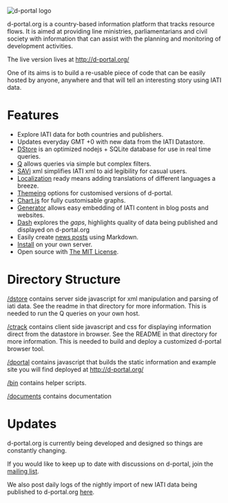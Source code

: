 ![d-portal logo](https://raw.githubusercontent.com/devinit/D-Portal/master/ctrack/art/dp_git_logo.460.png)
 
d-portal.org is a country-based information platform that tracks
resource flows. It is aimed at providing line ministries,
parliamentarians and civil society with information that can assist
with the planning and monitoring of development activities.

The live version lives at http://d-portal.org/

One of its aims is to build a re-usable piece of code that can be 
easily hosted by anyone, anywhere and that will tell an interesting 
story using IATI data.


Features
===================

- Explore IATI data for both countries and publishers.
- Updates everyday GMT +0 with new data from the IATI Datastore.
- [DStore](https://github.com/devinit/D-Portal/tree/master/dstore) is an
 optimized nodejs + SQLite database for use in real time queries.
- [Q](https://github.com/devinit/D-Portal/blob/master/documents/dstore_q.md) allows queries via simple but complex filters.
- [SAVi](https://github.com/devinit/D-Portal/blob/master/documents/savi.md) xml simplifies IATI xml to aid legibility for casual users.
- [Localization](https://github.com/devinit/D-Portal/blob/master/documents/translations.md) ready means adding translations of different languages a breeze.
- [Themeing](https://github.com/devinit/D-Portal/blob/master/documents/customisation.md) options for customised versions of d-portal.
- [Chart.js](https://github.com/devinit/D-Portal/blob/master/documents/customisation.md#chartjs) for fully customisable graphs.
- [Generator](https://github.com/devinit/D-Portal/blob/master/documents/ctrack_generator.md) allows easy embedding of IATI content in blog posts and websites.
- [Dash](https://github.com/devinit/D-Portal/blob/master/documents/dash.md) explores the *gaps*, highlights quality of data being published and displayed on d-portal.org
- Easily create [news posts](https://github.com/devinit/D-Portal/blob/master/documents/dstore_blog.md) using Markdown.
- [Install](https://github.com/devinit/D-Portal/blob/master/documents/ctrack_localtest.md) on your own server.
- Open source with [The MIT License](http://opensource.org/licenses/MIT).


Directory Structure
===================

[/dstore](https://github.com/devinit/D-Portal/tree/master/dstore) contains server side javascript for xml manipulation and 
parsing of iati data.  See the readme in that directory for more 
information. This is needed to run the Q queries on your own host.

[/ctrack](https://github.com/devinit/D-Portal/tree/master/ctrack) contains client side javascript and css for displaying 
information direct from the datastore in browser. See the README in 
that directory for more information. This is needed to build and 
deploy a customized d-portal browser tool.

[/dportal](https://github.com/devinit/D-Portal/tree/master/dportal) contains javascript that builds the static information and 
example site you will find deployed at http://d-portal.org/ 

[/bin](https://github.com/devinit/D-Portal/tree/master/bin) contains helper scripts.

[/documents](https://github.com/devinit/D-Portal/tree/master/documents) contains documentation


Updates
===================

d-portal.org is currently being developed and designed so things
are constantly changing.

If you would like to keep up to date with discussions on d-portal, 
join the [mailing list](https://groups.google.com/forum/#!forum/d-portal-list).

We also post daily logs of the nightly import of new IATI data being 
published to d-portal.org [here](https://groups.google.com/forum/#!forum/d-portal-logs).

